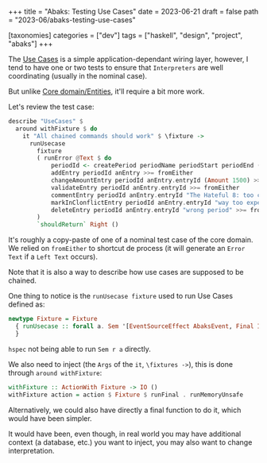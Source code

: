 +++
title = "Abaks: Testing Use Cases"
date = 2023-06-21
draft = false
path = "2023-06/abaks-testing-use-cases"

[taxonomies]
categories = ["dev"]
tags = ["haskell", "design", "project", "abaks"]
+++

The [Use Cases](@/blog/2023-06-18-abaks-use-cases.md) is a simple application-dependant wiring layer,
however, I tend to have one or two tests to ensure that `Interpreters` are well coordinating (usually in the nominal case).

But unlike [Core domain/Entities](@/blog/2023-06-14_abaks-testing-core.md), it'll require a bit more work.

Let's review the test case:

```haskell
describe "UseCases" $
  around withFixture $ do
    it "All chained commands should work" $ \fixture ->
      runUsecase
        fixture
        ( runError @Text $ do
            periodId <- createPeriod periodName periodStart periodEnd (Amount 0) >>= fromEither
            addEntry periodId anEntry >>= fromEither
            changeAmountEntry periodId anEntry.entryId (Amount 1500) >>= fromEither
            validateEntry periodId anEntry.entryId >>= fromEither
            commentEntry periodId anEntry.entryId "The Hateful 8: too cool" >>= fromEither
            markInClonflictEntry periodId anEntry.entryId "way too expensive" >>= fromEither
            deleteEntry periodId anEntry.entryId "wrong period" >>= fromEither
        )
        `shouldReturn` Right ()
```

It's roughly a copy-paste of one of a nominal test case of the core domain.
We relied on `fromEither` to shortcut de process (it will generate an `Error Text` if a `Left Text` occurs).

Note that it is also a way to describe how use cases are supposed to be chained.

One thing to notice is the `runUsecase fixture` used to run Use Cases defined as:

```haskell
newtype Fixture = Fixture
  { runUsecase :: forall a. Sem '[EventSourceEffect AbaksEvent, Final IO] a -> IO a
  }
```

`hspec` not being able to run `Sem r a` directly.

We also need to inject (the `Args` of the `it`, `\fixtures ->`), this is done through `around withFixture`:

```haskell
withFixture :: ActionWith Fixture -> IO ()
withFixture action = action $ Fixture $ runFinal . runMemoryUnsafe
```

Alternatively, we could also have directly a final function to do it, which would have been simpler.

It would have been, even though, in real world you may have additional context (a database, etc.) you want to inject, you may also want to change interpretation.
